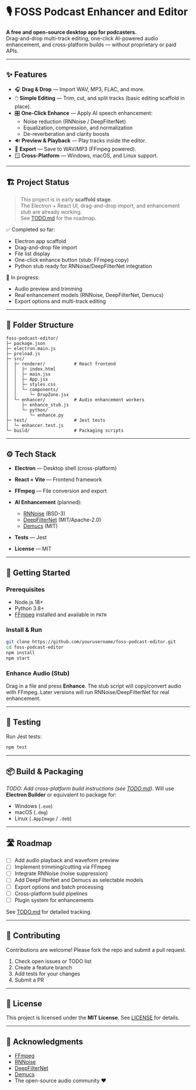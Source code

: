# 🎙️ FOSS Podcast Enhancer and Editor

**A free and open-source desktop app for podcasters.**  
Drag-and-drop multi-track editing, one-click AI-powered audio enhancement, and cross-platform builds — without proprietary or paid APIs.

---

## ✨ Features

- 🎧 **Drag & Drop** — Import WAV, MP3, FLAC, and more.
- 🖱️ **Simple Editing** — Trim, cut, and split tracks (basic editing scaffold in place).
- 🎛️ **One-Click Enhance** — Apply AI speech enhancement:
  - Noise reduction (RNNoise / DeepFilterNet)
  - Equalization, compression, and normalization
  - De-reverberation and clarity boosts
- 🔊 **Preview & Playback** — Play tracks inside the editor.
- 💾 **Export** — Save to WAV/MP3 (FFmpeg powered).
- 🪟 **Cross-Platform** — Windows, macOS, and Linux support.

---

## 🏗️ Project Status

> This project is in early **scaffold stage**.  
> The Electron + React UI, drag-and-drop import, and enhancement stub are already working.  
> See [TODO.md](./TODO.md) for the roadmap.

✅ Completed so far:

- Electron app scaffold
- Drag-and-drop file import
- File list display
- One-click enhance button (stub: FFmpeg copy)
- Python stub ready for RNNoise/DeepFilterNet integration

🚧 In progress:

- Audio preview and trimming
- Real enhancement models (RNNoise, DeepFilterNet, Demucs)
- Export options and multi-track editing

---

## 📂 Folder Structure

```plaintext
foss-podcast-editor/
├─ package.json
├─ electron.main.js
├─ preload.js
├─ src/
│  ├─ renderer/           # React frontend
│  │  ├─ index.html
│  │  ├─ main.jsx
│  │  ├─ App.jsx
│  │  ├─ styles.css
│  │  └─ components/
│  │     └─ DropZone.jsx
│  └─ enhancer/           # Audio enhancement workers
│     ├─ enhance_stub.js
│     └─ python/
│        └─ enhance.py
├─ test/                  # Jest tests
│  └─ enhancer.test.js
└─ build/                 # Packaging scripts
```

---

## ⚙️ Tech Stack

- **Electron** — Desktop shell (cross-platform)
- **React + Vite** — Frontend framework
- **FFmpeg** — File conversion and export
- **AI Enhancement** (planned):

  - [RNNoise](https://github.com/xiph/rnnoise) (BSD-3)
  - [DeepFilterNet](https://github.com/Rikorose/DeepFilterNet) (MIT/Apache-2.0)
  - [Demucs](https://github.com/facebookresearch/demucs) (MIT)

- **Tests** — Jest
- **License** — MIT

---

## 🚀 Getting Started

### Prerequisites

- Node.js 18+
- Python 3.8+
- [FFmpeg](https://ffmpeg.org/download.html) installed and available in `PATH`

### Install & Run

```bash
git clone https://github.com/yourusername/foss-podcast-editor.git
cd foss-podcast-editor
npm install
npm start
```

### Enhance Audio (Stub)

Drag in a file and press **Enhance**.
The stub script will copy/convert audio with FFmpeg.
Later versions will run RNNoise/DeepFilterNet for real enhancement.

---

## 🧪 Testing

Run Jest tests:

```bash
npm test
```

---

## 📦 Build & Packaging

_TODO: Add cross-platform build instructions (see [TODO.md](./TODO.md))._
Will use **Electron Builder** or equivalent to package for:

- Windows (`.exe`)
- macOS (`.dmg`)
- Linux (`.AppImage` / `.deb`)

---

## 🛣️ Roadmap

- [ ] Add audio playback and waveform preview
- [ ] Implement trimming/cutting via FFmpeg
- [ ] Integrate RNNoise (noise suppression)
- [ ] Add DeepFilterNet and Demucs as selectable models
- [ ] Export options and batch processing
- [ ] Cross-platform build pipelines
- [ ] Plugin system for enhancements

See [TODO.md](./TODO.md) for detailed tracking.

---

## 🤝 Contributing

Contributions are welcome!
Please fork the repo and submit a pull request.

1. Check open issues or TODO list
2. Create a feature branch
3. Add tests for your changes
4. Submit a PR

---

## 📜 License

This project is licensed under the **MIT License**.
See [LICENSE](./LICENSE) for details.

---

## 🙏 Acknowledgments

- [FFmpeg](https://ffmpeg.org)
- [RNNoise](https://github.com/xiph/rnnoise)
- [DeepFilterNet](https://github.com/Rikorose/DeepFilterNet)
- [Demucs](https://github.com/facebookresearch/demucs)
- The open-source audio community ❤️
